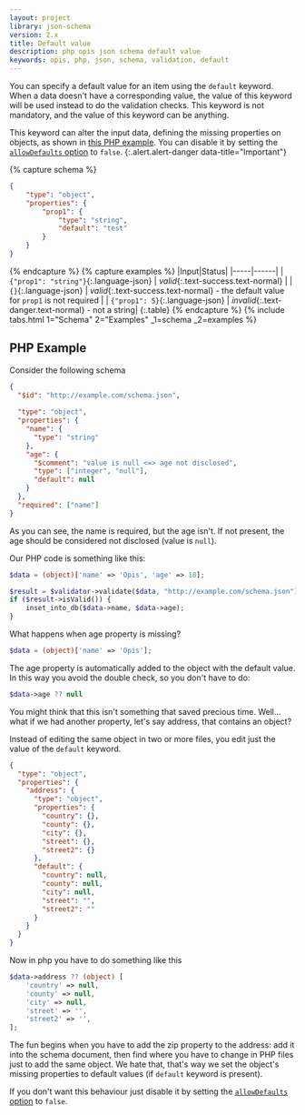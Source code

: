 ```yaml
---
layout: project
library: json-schema
version: 2.x
title: Default value
description: php opis json schema default value
keywords: opis, php, json, schema, validation, default
---
```


You can specify a default value for an item using the `default` keyword.
When a data doesn't have a corresponding value, the value of this keyword
will be used instead to do the validation checks.
This keyword is not mandatory, and the value of this keyword can be anything.

This keyword can alter the input data, defining the missing properties
on objects, as shown in [this PHP example](#php-example).
You can disable it by setting the [`allowDefaults` option](php-loader.html#parser-options) to `false`.
{:.alert.alert-danger data-title="Important"}

{% capture schema %}
```json
{
    "type": "object",
    "properties": {
        "prop1": {
            "type": "string",
            "default": "test"
        }
    }
}
```
{% endcapture %}
{% capture examples %}
|Input|Status|
|-----|------|
| `{"prop1": "string"}`{:.language-json} | *valid*{:.text-success.text-normal} |
| `{}`{:.language-json} | *valid*{:.text-success.text-normal} - the default value for `prop1` is not required |
| `{"prop1": 5}`{:.language-json} | *invalid*{:.text-danger.text-normal} - not a string|
{:.table}
{% endcapture %}
{% include tabs.html 1="Schema" 2="Examples" _1=schema _2=examples %}

## PHP Example

Consider the following schema

```json
{
  "$id": "http://example.com/schema.json",
  
  "type": "object",
  "properties": {
    "name": {
      "type": "string"
    },
    "age": {
      "$comment": "value is null <=> age not disclosed",
      "type": ["integer", "null"],
      "default": null
    }
  },
  "required": ["name"]
}
```

As you can see, the name is required, but the age isn't. If not present, the age
should be considered not disclosed (value is `null`).

Our PHP code is something like this:

```php
$data = (object)['name' => 'Opis', 'age' => 18];

$result = $validator->validate($data, "http://example.com/schema.json");
if ($result->isValid()) {
    inset_into_db($data->name, $data->age);
}
```

What happens when age property is missing?

```php
$data = (object)['name' => 'Opis'];
```

The age property is automatically added to the object with the default value.
In this way you avoid the double check, so you don't have to do:

```php
$data->age ?? null
```

You might think that this isn't something that saved precious time.
Well... what if we had another property, let's say address, that
contains an object?

Instead of editing the same object in two or more files, you edit just the value
of the `default` keyword.

```json
{
  "type": "object",
  "properties": {
    "address": {
      "type": "object",
      "properties": {
        "country": {},
        "county": {},
        "city": {},
        "street": {},
        "street2": {}
      },
      "default": {
        "country": null,
        "county": null,
        "city": null,
        "street": "",
        "street2": ""
      }
    }
  }
}
```

Now in php you have to do something like this

```php
$data->address ?? (object) [
    'country' => null,
    'county' => null,
    'city' => null,
    'street' => '',
    'street2' => '',
];
```

The fun begins when you have to add the zip property to the address: add it into the schema document,
then find where you have to change in PHP files just to add the same object. 
We hate that, that's way we set the object's missing properties to default values (if `default` keyword is present).

If you don't want this behaviour just disable it by setting the [`allowDefaults` option](php-loader.html#parser-options) to `false`.
